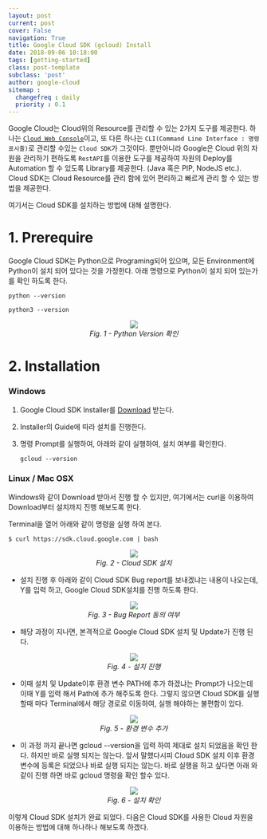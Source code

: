 ```yaml
---
layout: post
current: post
cover: False
navigation: True
title: Google Cloud SDK (gcloud) Install
date: 2018-09-06 10:18:00
tags: [getting-started]
class: post-template
subclass: 'post'
author: google-cloud
sitemap :
  changefreq : daily
  priority : 0.1
---
```




Google Cloud는 Cloud위의 Resource를 관리할 수 있는 2가지 도구를 제공한다. 하나는 [`Cloud Web Console`](https://console.cloud.google.com)이고, 또 다른 하나는 `CLI(Command Line Interface : 명령표시줄)`로 관리할 수있는 `Cloud SDK`가 그것이다. 뿐만아니라 Google은 Cloud 위의 자원을 관리하기 편하도록 `RestAPI`를 이용한 도구를 제공하여 자원의 Deploy를 Automation 할 수 있도록 Library를 제공한다. (Java 혹은 PIP, NodeJS etc.). Cloud SDK는 Cloud Resource를 관리 함에 있어 편리하고 빠르게 관리 할 수 있는 방법을 제공한다.

여기서는 Cloud SDK를 설치하는 방법에 대해 설명한다. 



# 1. Prerequire

Google Cloud SDK는 Python으로 Programing되어 있으며, 모든 Environment에 Python이 설치 되어 있다는 것을 가정한다. 아래 명령으로 Python이 설치 되어 있는가를 확인 하도록 한다. 

```shell
python --version

python3 --version 
```

<center>
    <img src="https://cdn.steemitimages.com/DQmRpuiYWzFLS4JQmF9NjiofhNo9VNWhchcijXhJGnmTcRz/1.png" align="center"/>
    <br/>
	<em>Fig. 1 - Python Version 확인</em>
</center>



# 2. Installation

### Windows

1. Google Cloud SDK Installer를 [Download](https://dl.google.com/dl/cloudsdk/channels/rapid/GoogleCloudSDKInstaller.exe) 받는다.

2. Installer의 Guide에 따라 설치를 진행한다. 

3. 명령 Prompt를 실행하여, 아래와 같이 실행하여, 설치 여부를 확인한다. 

   ```shell
   gcloud --version
   ```



### Linux / Mac OSX

Windows와 같이 Download 받아서 진행 할 수 있지만, 여기에서는 curl을 이용하여 Download부터 설치까지 진행 해보도록 한다.

Terminal을 열어 아래와 같이 명령을 실행 하여 본다. 

```shell
$ curl https://sdk.cloud.google.com | bash
```

<center>
    <img src="https://cdn.steemitimages.com/DQmdSLYbPNEuEffCiovsnyWSmJRcBJ6KS4V9knijGtxi4N7/2.png"/>
	<br/>
    <em>Fig. 2 - Cloud SDK 설치</em>
</center>

- 설치 진행 후 아래와 같이 Cloud SDK Bug report를 보내겠냐는 내용이 나오는데, Y를 입력 하고, Google Cloud SDK설치를 진행 하도록 한다.  

<center>
    <img src="https://cdn.steemitimages.com/DQmYVB8tpPY4GCZpaeC75Z3o8BESTCNbCLH3deKxhXN6KQJ/3.png"/>
	<br/>
    <em>Fig. 3 - Bug Report 동의 여부</em>
</center>

- 해당 과정이 지나면, 본격적으로 Google Cloud SDK 설치 및 Update가 진행 된다. 

<center>
    <img src="https://cdn.steemitimages.com/DQmdFuixQbd8hcQ7XJTNDoADPXvz6RENV5fWTupF2vMGVi9/4.png"/>
	<br/>
    <em>Fig. 4 - 설치 진행</em>
</center>

- 이때 설치 및 Update이후 환경 변수 PATH에 추가 하겠냐는 Prompt가 나오는데 이때 Y를 입력 해서 Path에 추가 해주도록 한다. 그렇지 않으면 Cloud SDK를 실행 할때 마다 Terminal에서 해당 경로로 이동하여, 실행 해야하는 불편함이 있다. 

<center>
    <img src="https://cdn.steemitimages.com/DQmXVyDKgafNnNBXcr7NsdYf8pL6efKSXhbs42D82qog2jD/5.png"/>
	<br/>
    <em>Fig. 5 - 환경 변수 추가</em>
</center>

- 이 과정 까지 끝나면 gcloud --version을 입력 하여 제대로 설치 되었음을 확인 한다. 하지만 바로 실행 되지는 않는다. 앞서 말했다시피 Cloud SDK 설치 이후 환경 변수에 등록은 되었으나 바로 실행 되지는 않는다. 바로 실행을 하고 싶다면 아래 와 같이 진행 하면 바로 gcloud 명령을 확인 할수 있다. 

<center>
    <img src="https://cdn.steemitimages.com/DQmaZtPkRJVrhFozL1d4o9XqQkVdr3P2SZFHB9ZRDRehh3v/6.png"/>
	<br/>
    <em>Fig. 6 - 설치 확인</em>
</center>



이렇게 Cloud SDK 설치가 완료 되었다. 다음은 Cloud SDK를 사용한 Cloud 자원을 이용하는 방법에 대해 하나하나 해보도록 하겠다. 
